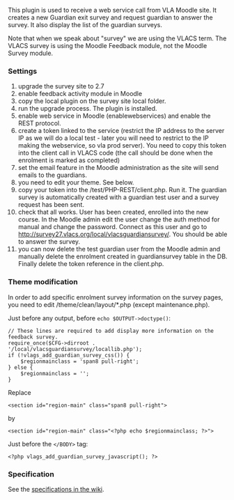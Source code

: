 This plugin is used to receive a web service call from VLA Moodle site.
It creates a new Guardian exit survey and request guardian to answer the survey.
It also display the list of the guardian surveys.

Note that when we speak about "survey" we are using the VLACS term.
The VLACS survey is using the Moodle Feedback module, not the Moodle Survey module.

### Settings
1. upgrade the survey site to 2.7
2. enable feedback activity module in Moodle
3. copy the local plugin on the survey site local folder. 
4. run the upgrade process. The plugin is installed.
5. enable web service in Moodle (enablewebservices) and enable the REST protocol.
6. create a token linked to the service (restrict the IP address to the server IP as we will do a local test - later you will need to restrict to the IP making the webservice, so vla prod server). You need to copy this token into the client call in VLACS code (the call should be done when the enrolment is marked as completed)
7. set the email feature in the Moodle administration as the site will send emails to the guardians.
8. you need to edit your theme. See below.
9. copy your token into the /test/PHP-REST/client.php. Run it. The guardian survey is automatically created with a guardian test user and a survey request has been sent.
10. check that all works. User has been created, enrolled into the new course. In the Moodle admin edit the user change the auth method for manual and change the password. Connect as this user and go to http://survey27.vlacs.org/local/vlacsguardiansurvey/. You should be able to answer the survey.
11. you can now delete the test guardian user from the Moodle admin and manually delete the enrolment created in guardiansurvey table in the DB. Finally delete the token reference in the client.php.


### Theme modification
In order to add specific enrolment survey information on the survey pages,
you need to edit /theme/clean/layout/*.php (except maintenance.php).

Just before any output, before ```echo $OUTPUT->doctype()```:
```
// These lines are required to add display more information on the feedback survey.
require_once($CFG->dirroot . '/local/vlacsguardiansurvey/locallib.php');
if (!vlags_add_guardian_survey_css()) {
    $regionmainclass = 'span8 pull-right';
} else {
    $regionmainclass = '';
}
```
Replace
```
<section id="region-main" class="span8 pull-right">
```
by
```
<section id="region-main" class="<?php echo $regionmainclass; ?>">
```
Just before the ```</BODY>``` tag:
```
<?php vlags_add_guardian_survey_javascript(); ?>
```

### Specification
See the [specifications in the wiki](https://github.com/Bepaw/moodle-local_vlacsguardiansurvey/wiki/Specifications).
